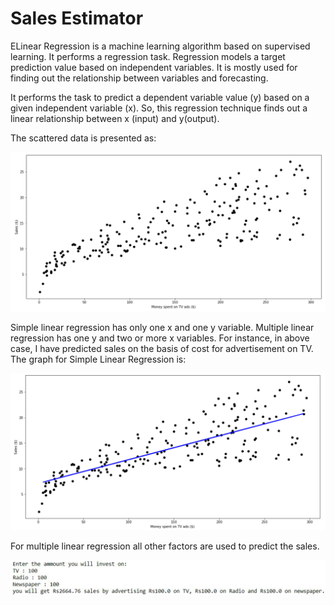 # Sales Estimator
ELinear Regression is a machine learning algorithm based on supervised learning. It performs a regression task. Regression models a target prediction value based on independent variables. It is mostly used for finding out the relationship between variables and forecasting.

It performs the task to predict a dependent variable value (y) based on a given independent variable (x). So, this regression technique finds out a linear relationship between x (input) and y(output).

The scattered data is presented as:

<img src="images/data.png" alt="data" />

Simple linear regression has only one x and one y variable. Multiple linear regression has one y and two or more x variables. For instance, in above case, I have predicted sales on the basis of cost for advertisement on TV.
The graph for Simple Linear Regression is:

<img src="images/simple linear regression.png" alt="simple linear regression.png" />

For multiple linear regression all other factors are used to predict the sales.

<img src="images/multiple linear regression.png" alt="multiple linear regression.png" />
